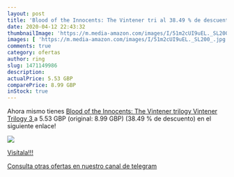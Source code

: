 ```yaml
---
layout: post
title: 'Blood of the Innocents: The Vintener tri al 38.49 % de descuento'
date: 2020-04-12 22:43:32
thumbnailImage: 'https://m.media-amazon.com/images/I/51m2cUI9uEL._SL200_.jpg'
images: [ 'https://m.media-amazon.com/images/I/51m2cUI9uEL._SL200_.jpg' ]
comments: true
category: ofertas
author: ring
slug: 1471149986
description:
actualPrice: 5.53 GBP
comparePrice: 8.99 GBP
inStock: true
---
```


Ahora mismo tienes [Blood of the Innocents: The Vintener trilogy  Vintener Trilogy 3 ](https://www.amazon.co.uk/dp/1471149986/?tag=redken01-21) a 5.53 GBP (original: 8.99 GBP) (38.49 %  de descuento) en el siguiente enlace!

[![](https://m.media-amazon.com/images/I/51m2cUI9uEL._SL200_.jpg)](https://www.amazon.co.uk/dp/1471149986/?tag=redken01-21)

[Visítala!!!](https://www.amazon.co.uk/dp/1471149986/?tag=redken01-21)

[Consulta otras ofertas en nuestro canal de telegram](https://t.me/s/ofertas25)
